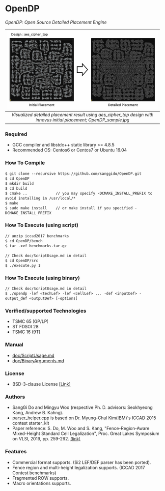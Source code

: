 # OpenDP
*OpenDP: Open Source Detailed Placement Engine*

| <img src="/doc/image/OpenDP_sample.jpg" width=900px> | 
|:--:| 
| *Visualized detailed placement result using aes_cipher_top design with innovus initial placement; OpenDP_sample.jpg* |
### Required
* GCC compiler and libstdc++ static library >= 4.8.5
* Recommended OS: Centos6 or Centos7 or Ubuntu 16.04

### How To Compile
    $ git clone --recursive https://github.com/sanggido/OpenDP.git
    $ cd OpenDP
    $ mkdir build
    $ cd build 
    $ cmake ..             // you may specify -DCMAKE_INSTALL_PREFIX to avoid installing in /usr/local/*
    $ make
    $ sudo make install    // or make install if you specified -DCMAKE_INSTALL_PREFIX

### How To Execute (using script)
    // unzip iccad2017 benchmarks
    $ cd OpenDP/bench
    $ tar -xvf benchmarks.tar.gz

    // Check doc/ScriptUsage.md in detail
    $ cd OpenDP/src
    $ ./execute.py 1

### How To Execute (using binary)
    // Check doc/ScriptUsage.md in detail
    $ ./opendp -lef <techLef> -lef <cellLef> ... -def <inputDef> -output_def <outputDef> [-options]

### Verified/supported Technologies
* TSMC 65 (GP/LP)
* ST FDSOI 28
* TSMC 16 (9T)

### Manual
* [doc/ScriptUsage.md](doc/ScriptUsage.md)
* [doc/BinaryArguments.md](doc/BinaryArguments.md)

### License
* BSD-3-clause License [[Link]](LICENSE)

### Authors
- SangGi Do and Mingyu Woo (respective Ph. D. advisors: Seokhyeong Kang, Andrew B. Kahng).
- parser_helper.cpp is based on Dr. Myung-Chul Kim(IBM)'s ICCAD 2015 contest starter_kit
- Paper reference: S. Do, M. Woo and S. Kang, "Fence-Region-Aware Mixed-Height Standard Cell Legalization", Proc. Great Lakes Symposium on VLSI, 2019, pp. 259-262. [(link)](https://dl.acm.org/citation.cfm?id=3318012)

### Features
- Commercial format supports. (Si2 LEF/DEF parser has been ported).
- Fence region and multi-height legalization supports. (ICCAD 2017 Contest benchmarks)
- Fragmented ROW supports.
- Macro orientations supports.
